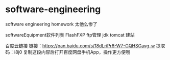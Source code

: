 # software-engineering
software engineering homework 太他么惨了

softwareEquipment软件列表
FlashFXP ftp管理
jdk
tomcat 建站

百度云链接
链接：https://pan.baidu.com/s/18dLriPr8-W7-GQHSGavg-w 
提取码：i8j0 
复制这段内容后打开百度网盘手机App，操作更方便哦